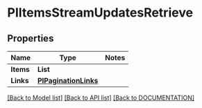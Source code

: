 # PIItemsStreamUpdatesRetrieve

## Properties
Name | Type | Notes
------------ | ------------- | -------------
**Items** | **List<PIStreamUpdatesRetrieve>**
**Links** | **[**PIPaginationLinks**](../models/PIPaginationLinks.md)**

[[Back to Model list]](../../DOCUMENTATION.md#documentation-for-models) [[Back to API list]](../../DOCUMENTATION.md#documentation-for-api-endpoints) [[Back to DOCUMENTATION]](../../DOCUMENTATION.md)
